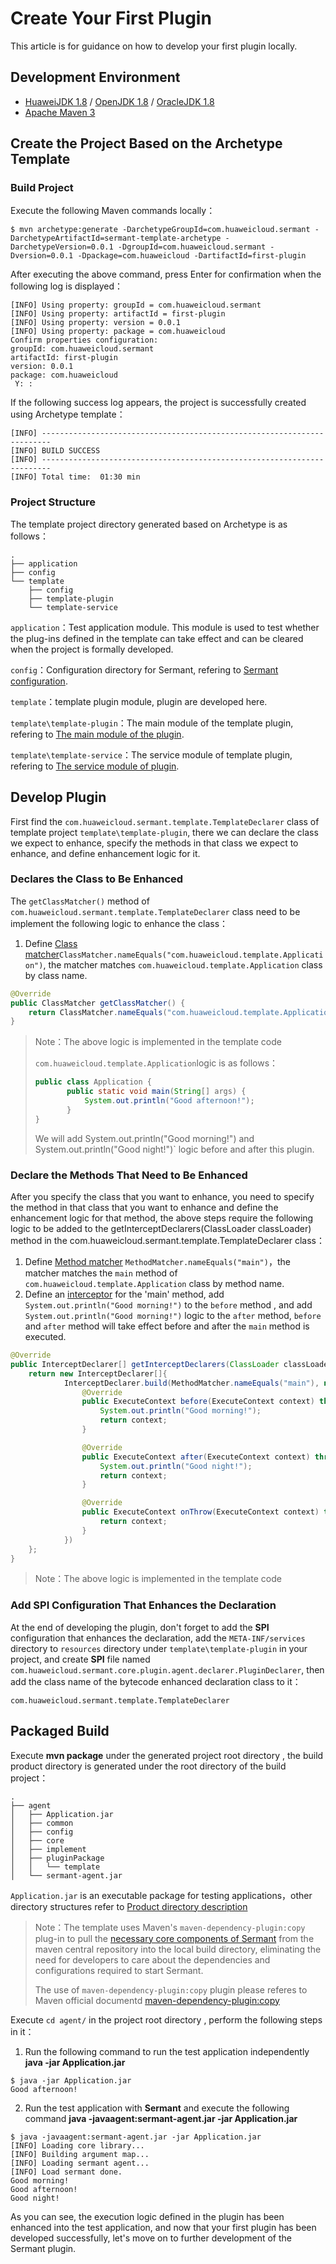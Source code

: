 # Create Your First Plugin
This article is for guidance on how to develop your first plugin locally.

## Development Environment
- [HuaweiJDK 1.8](https://gitee.com/openeuler/bishengjdk-8) / [OpenJDK 1.8](https://github.com/openjdk/jdk) / [OracleJDK 1.8](https://www.oracle.com/java/technologies/downloads/)
- [Apache Maven 3](https://maven.apache.org/download.cgi)

## Create the Project Based on the Archetype Template

### Build Project

Execute the following Maven commands locally：

```shell
$ mvn archetype:generate -DarchetypeGroupId=com.huaweicloud.sermant -DarchetypeArtifactId=sermant-template-archetype -DarchetypeVersion=0.0.1 -DgroupId=com.huaweicloud.sermant -Dversion=0.0.1 -Dpackage=com.huaweicloud -DartifactId=first-plugin
```

After executing the above command, press Enter for confirmation when the following log is displayed：

```shell
[INFO] Using property: groupId = com.huaweicloud.sermant
[INFO] Using property: artifactId = first-plugin
[INFO] Using property: version = 0.0.1
[INFO] Using property: package = com.huaweicloud
Confirm properties configuration:
groupId: com.huaweicloud.sermant
artifactId: first-plugin
version: 0.0.1
package: com.huaweicloud
 Y: : 
```

If the following success log appears, the project is successfully created using Archetype template：

```shell
[INFO] ------------------------------------------------------------------------
[INFO] BUILD SUCCESS
[INFO] ------------------------------------------------------------------------
[INFO] Total time:  01:30 min
```

### Project Structure

The template project directory generated based on Archetype is as follows：

```shell
.
├── application
├── config
└── template
    ├── config
    ├── template-plugin
    └── template-service
```

`application`：Test application module. This module is used to test whether the plug-ins defined in the template can take effect and can be cleared when the project is formally developed.

`config`：Configuration directory for Sermant, refering  to [Sermant configuration](../user-guide/sermant-agent.md#Sermant-agent-Parameter-Configuration).

`template`：template plugin module, plugin are developed here.

`template\template-plugin`：The main module of the template plugin, refering  to [The main module of the plugin](package-structure.md#Plugin-Main-Module).

`template\template-service`：The service module of template plugin, refering to [The service module of plugin](package-structure.md#Plugin-Service-Module).

## Develop Plugin

First find the `com.huaweicloud.sermant.template.TemplateDeclarer` class of template project `template\template-plugin`, there we can declare the class we expect to enhance, specify the methods in that class we expect to enhance, and define enhancement logic for it.

### Declares the Class to Be Enhanced

The `getClassMatcher()` method of `com.huaweicloud.sermant.template.TemplateDeclarer` class need to be  implement the following logic to enhance the class：

1. Define [Class matcher](bytecode-enhancement.md#Class-Matcher)`ClassMatcher.nameEquals("com.huaweicloud.template.Application")`, the matcher matches `com.huaweicloud.template.Application` class by class name.

```java
@Override
public ClassMatcher getClassMatcher() {
    return ClassMatcher.nameEquals("com.huaweicloud.template.Application");
}
```

> Note：The above logic is implemented in the template code
>
> `com.huaweicloud.template.Application`logic is as follows：
>
> ```java
> public class Application {
>        public static void main(String[] args) {
>            System.out.println("Good afternoon!");
>        }
> }
> ```
>
> We will add System.out.println("Good morning!") and System.out.println("Good night!")` logic before and after this plugin.

### Declare the Methods That Need to Be Enhanced

After you specify the class that you want to enhance, you need to specify the method in that class that you want to enhance and define the enhancement logic for that method, the above steps require the following logic to be added to the getInterceptDeclarers(ClassLoader classLoader) method in the com.huaweicloud.sermant.template.TemplateDeclarer class：

1. Define [Method matcher](bytecode-enhancement.md#Method-Matcher) `MethodMatcher.nameEquals("main")`，the matcher matches the `main` method of `com.huaweicloud.template.Application` class by method name.
2. Define an [interceptor](bytecode-enhancement.md#Interceptor) for the 'main' method, add `System.out.println("Good morning!")` to the `before` method , and add `System.out.println("Good morning!")` logic to the `after` method, `before` and `after` method will take effect before and after the `main` method is executed.

```java
@Override
public InterceptDeclarer[] getInterceptDeclarers(ClassLoader classLoader) {
    return new InterceptDeclarer[]{
            InterceptDeclarer.build(MethodMatcher.nameEquals("main"), new Interceptor() {
                @Override
                public ExecuteContext before(ExecuteContext context) throws Exception {
                    System.out.println("Good morning!");
                    return context;
                }

                @Override
                public ExecuteContext after(ExecuteContext context) throws Exception {
                    System.out.println("Good night!");
                    return context;
                }

                @Override
                public ExecuteContext onThrow(ExecuteContext context) throws Exception {
                    return context;
                }
            })
    };
}
```

> Note：The above logic is implemented in the template code

### Add SPI Configuration That Enhances the Declaration

At the end of developing the plugin, don't forget to add the **SPI** configuration that enhances the declaration, add the `META-INF/services` directory to `resources` directory under `template\template-plugin` in your project, and create **SPI** file named `com.huaweicloud.sermant.core.plugin.agent.declarer.PluginDeclarer`, then add the class name of the bytecode enhanced declaration class to it：

```shell
com.huaweicloud.sermant.template.TemplateDeclarer
```

## Packaged Build

Execute **mvn package** under the generated project root directory , the build product directory is generated under the root directory of the build project：

```shell
.
├── agent
│   ├── Application.jar
│   ├── common
│   ├── config
│   ├── core
│   ├── implement
│   ├── pluginPackage
│   │   └── template
│   └── sermant-agent.jar
```

 `Application.jar` is an executable package for testing applications，other directory structures refer to [Product directory description](../user-guide/README.md#Product-Directory)

> Note：The template uses Maven's `maven-dependency-plugin:copy` plug-in to pull the [necessary core components of Sermant](../user-guide/README.md#sermant-agent) from the maven central repository into the local build directory, eliminating the need for developers to care about the dependencies and configurations required to start Sermant.
>
> The use of `maven-dependency-plugin:copy` plugin please referes to Maven official documentd [maven-dependency-plugin:copy](https://maven.apache.org/plugins/maven-dependency-plugin/examples/copying-artifacts.html)

Execute `cd agent/` in the project root directory , perform the following steps in it：

1. Run the following command to run the test application independently  **java -jar Application.jar**


```shell
$ java -jar Application.jar 
Good afternoon!
```

2. Run the test application with **Sermant** and execute the following command **java -javaagent:sermant-agent.jar -jar Application.jar**


```shell
$ java -javaagent:sermant-agent.jar -jar Application.jar
[INFO] Loading core library... 
[INFO] Building argument map... 
[INFO] Loading sermant agent... 
[INFO] Load sermant done. 
Good morning!
Good afternoon!
Good night!
```

As you can see, the execution logic defined in the plugin has been enhanced into the test application, and now that your first plugin has been developed successfully, let's move on to further development of the Sermant plugin.

